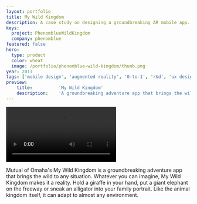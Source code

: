 ```yaml
---
layout: portfolio
title: My Wild Kingdom
description: A case study on designing a groundbreaking AR mobile app.
keys:
  project: PhenomblueWildKingdom
  company: phenomblue
featured: false
hero:
  type: product
  color: wheat
  image: /portfolio/phenomblue-wild-kingdom/thumb.png
year: 2013
tags: ['mobile design', 'augmented reality', '0-to-1', 'r&d', 'ux design']
preview:
    title:          'My Wild Kingdom'
    description:    'A groundbreaking adventure app that brings the wild to any situation.'
---
```


<Video src="https://www.youtube.com/embed/HoZxKh5Q3CY"></Video>

Mutual of Omaha's My Wild Kingdom is a groundbreaking adventure app that brings the wild to any situation. Whatever you can imagine, My Wild Kingdom makes it a reality. Hold a giraffe in your hand, put a giant elephant on the freeway or sneak an alligator into your family portrait. Like the animal kingdom itself, it can adapt to almost any environment.